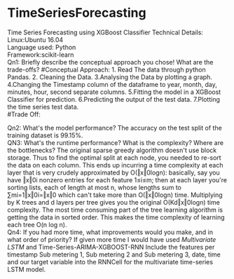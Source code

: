 # TimeSeriesForecasting
Time Series Forecasting using XGBoost Classifier
Technical Details:
<br />
Linux:Ubuntu 16.04
<br />
Language used: Python
<br />
Framework:scikit-learn
<br />
Qn1: Briefly describe the conceptual approach you chose! What are the trade-offs?
#Conceptual Approach:
    1. Read The data through python Pandas.
    2. Cleaning the Data.
    3.Analysing the Data by plotting a graph.
    4.Changing the Timestamp column of the dataframe to year, month, day, minutes, hour, second separate columns.
    5.Fitting the model in a XGBoost Classifier for prediction.
    6.Predicting the output of the test data.
    7.Plotting the time series test data.
<br />
#Trade Off:

Qn2: What's the model performance?
The accuracy on the test split of the training dataset is 99.15%.
<br />
QN3: What's the runtime performance? What is the complexity? Where are the bottlenecks?
The original sparse greedy algorithm doesn't use block storage.
Thus to find the optimal split at each node, you needed to re-sort the data on each column.
This ends up incurring a time complexity at each layer that is very crudely approximated by O(‖x‖0logn):
basically, say you have ‖x‖0i nonzero entries for each feature 1≤i≤m;
then at each layer you're sorting lists, each of length at most n, whose lengths sum to ∑mi=1‖x‖0i=‖x‖0
which can't take more than O(‖x‖0logn) time.
Multiplying by K trees and d layers per tree gives you the original O(Kd‖x‖0logn) time complexity.
The most time consuming part of the tree learning algorithm is getting the data in sorted order.
This makes the time complexity of learning each tree O(n log n).
<br />
Qn4: If you had more time, what improvements would you make, and in what order of priority?
If given more time I would have used *Multivariate LSTM* and Time-Series-ARIMA-XGBOOST-RNN
Include the features per timestamp Sub metering 1, Sub metering 2 and Sub metering 3, date, time and our target variable into the RNNCell for the multivariate time-series LSTM model.
<br />
